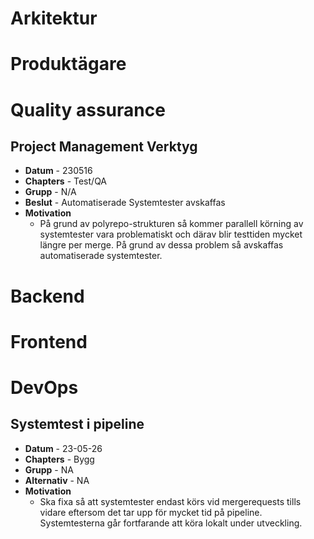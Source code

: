 # Arkitektur
# Produktägare

# Quality assurance
## Project Management Verktyg
- **Datum** - 230516
- **Chapters** - Test/QA
- **Grupp** -  N/A
- **Beslut** - Automatiserade Systemtester avskaffas
- **Motivation**
  - På grund av polyrepo-strukturen så kommer parallell körning av systemtester vara problematiskt och därav blir testtiden mycket längre per merge. På grund av dessa problem så avskaffas automatiserade systemtester.

# Backend
# Frontend
# DevOps
## Systemtest i pipeline 
- **Datum** - 23-05-26
- **Chapters** - Bygg
- **Grupp** - NA
- **Alternativ** - NA
- **Motivation**
  - Ska fixa så att systemtester endast körs vid mergerequests tills vidare eftersom det tar upp för mycket tid på pipeline. Systemtesterna går fortfarande att köra lokalt under utveckling. 
